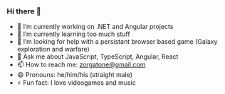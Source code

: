 ### Hi there 👋

- 🔭 I’m currently working on .NET and Angular projects
- 🌱 I’m currently learning too much stuff
- 🤔 I’m looking for help with a persistant browser based game (Galaxy exploration and warfare)
- 💬 Ask me about JavaScript, TypeScript, Angular, React
- 📫 How to reach me: zorgatone@gmail.com
- 😄 Pronouns: he/him/his (straight male)
- ⚡ Fun fact: I love videogames and music
